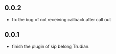 ## 0.0.2
* fix the bug of not receiving callback after call out

## 0.0.1
* finish the plugin of sip belong Trudian.
